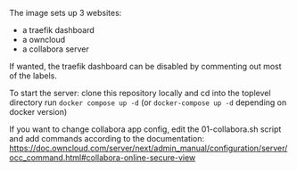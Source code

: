 The image sets up 3 websites:
   - a traefik dashboard
   - a owncloud
   - a collabora server

If wanted, the traefik dashboard can be disabled by commenting out most of the labels. 

To start the server:
clone this repository locally and cd into the toplevel directory
run `docker compose up -d` (or `docker-compose up -d` depending on docker version)


If you want to change collabora app config, edit the 01-collabora.sh script and add commands according to the documentation:
https://doc.owncloud.com/server/next/admin_manual/configuration/server/occ_command.html#collabora-online-secure-view

